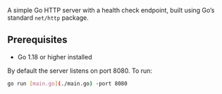 A simple Go HTTP server with a health check endpoint, built using Go’s standard `net/http` package.

## Prerequisites

- Go 1.18 or higher installed

By default the server listens on port 8080. To run:

```bash
go run [main.go](./main.go) -port 8080
```
